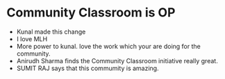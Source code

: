 # Community Classroom is OP

- Kunal made this change
- I love MLH
- More power to kunal. love the work which your are doing for the community.
- Anirudh Sharma finds the Community Classroom initiative really great.
- SUMIT RAJ says that this commumity is amazing.
